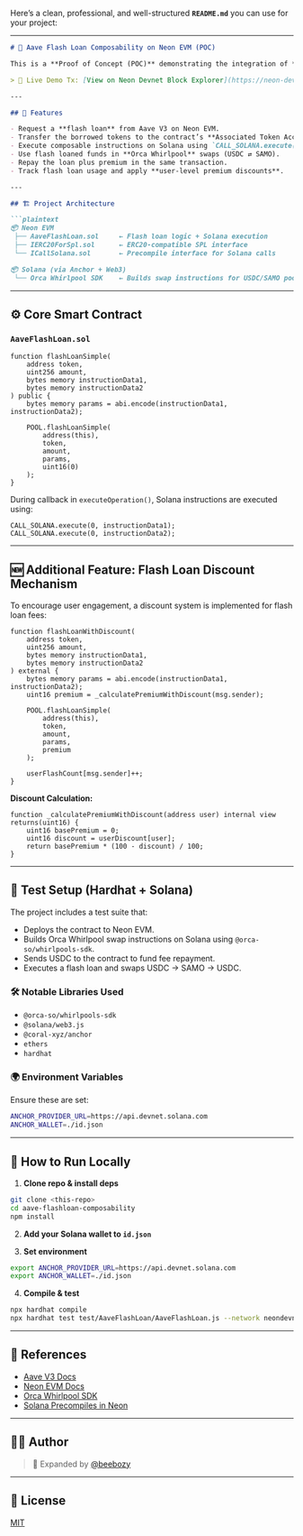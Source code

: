 Here’s a clean, professional, and well-structured **`README.md`** you can use for your project:

---

````markdown
# 💸 Aave Flash Loan Composability on Neon EVM (POC)

This is a **Proof of Concept (POC)** demonstrating the integration of **Aave V3 Flash Loans** on the **Neon EVM** with **composable instructions executed on Solana**, such as Orca swaps. The key idea is to use borrowed funds from Aave within the same transaction to interact with Solana-based DeFi protocols via Neon’s `ICallSolana` precompile.

> 🧪 Live Demo Tx: [View on Neon Devnet Block Explorer](https://neon-devnet.blockscout.com/tx/0xd92dfe6810b9af5bb68da601c7651ebeb5cb802cdb89a03e26b37d70635f9896)

---

## 📌 Features

- Request a **flash loan** from Aave V3 on Neon EVM.
- Transfer the borrowed tokens to the contract’s **Associated Token Account (ATA)** on Solana.
- Execute composable instructions on Solana using `CALL_SOLANA.execute(...)`.
- Use flash loaned funds in **Orca Whirlpool** swaps (USDC ⇄ SAMO).
- Repay the loan plus premium in the same transaction.
- Track flash loan usage and apply **user-level premium discounts**.

---

## 🏗️ Project Architecture

```plaintext
📦 Neon EVM
 ├── AaveFlashLoan.sol     ← Flash loan logic + Solana execution
 ├── IERC20ForSpl.sol      ← ERC20-compatible SPL interface
 └── ICallSolana.sol       ← Precompile interface for Solana calls

📦 Solana (via Anchor + Web3)
 └── Orca Whirlpool SDK    ← Builds swap instructions for USDC/SAMO pools
````

---

## ⚙️ Core Smart Contract

### `AaveFlashLoan.sol`

```solidity
function flashLoanSimple(
    address token,
    uint256 amount,
    bytes memory instructionData1,
    bytes memory instructionData2
) public {
    bytes memory params = abi.encode(instructionData1, instructionData2);

    POOL.flashLoanSimple(
        address(this),
        token,
        amount,
        params,
        uint16(0)
    );
}
```

During callback in `executeOperation()`, Solana instructions are executed using:

```solidity
CALL_SOLANA.execute(0, instructionData1);
CALL_SOLANA.execute(0, instructionData2);
```

---

## 🆕 Additional Feature: Flash Loan Discount Mechanism

To encourage user engagement, a discount system is implemented for flash loan fees:

```solidity
function flashLoanWithDiscount(
    address token,
    uint256 amount,
    bytes memory instructionData1,
    bytes memory instructionData2
) external {
    bytes memory params = abi.encode(instructionData1, instructionData2);
    uint16 premium = _calculatePremiumWithDiscount(msg.sender);
    
    POOL.flashLoanSimple(
        address(this),
        token,
        amount,
        params,
        premium
    );

    userFlashCount[msg.sender]++;
}
```

**Discount Calculation:**

```solidity
function _calculatePremiumWithDiscount(address user) internal view returns(uint16) {
    uint16 basePremium = 0;
    uint16 discount = userDiscount[user];
    return basePremium * (100 - discount) / 100;
}
```

---

## 🧪 Test Setup (Hardhat + Solana)

The project includes a test suite that:

* Deploys the contract to Neon EVM.
* Builds Orca Whirlpool swap instructions on Solana using `@orca-so/whirlpools-sdk`.
* Sends USDC to the contract to fund fee repayment.
* Executes a flash loan and swaps USDC → SAMO → USDC.

### 🛠 Notable Libraries Used

* `@orca-so/whirlpools-sdk`
* `@solana/web3.js`
* `@coral-xyz/anchor`
* `ethers`
* `hardhat`

### 🌍 Environment Variables

Ensure these are set:

```bash
ANCHOR_PROVIDER_URL=https://api.devnet.solana.com
ANCHOR_WALLET=./id.json
```

---

## 🚀 How to Run Locally

1. **Clone repo & install deps**

```bash
git clone <this-repo>
cd aave-flashloan-composability
npm install
```

2. **Add your Solana wallet to `id.json`**

3. **Set environment**

```bash
export ANCHOR_PROVIDER_URL=https://api.devnet.solana.com
export ANCHOR_WALLET=./id.json
```

4. **Compile & test**

```bash
npx hardhat compile
npx hardhat test test/AaveFlashLoan/AaveFlashLoan.js --network neondevnet
```

---

## 🔗 References

* [Aave V3 Docs](https://docs.aave.com/)
* [Neon EVM Docs](https://docs.neonfoundation.io/)
* [Orca Whirlpool SDK](https://github.com/orca-so/whirlpools)
* [Solana Precompiles in Neon](https://neonlabs.org/docs)

---

## 👨‍💻 Author

> 🧠  Expanded by [@beebozy](https://github.com/beebozy)

---

## 📝 License

[MIT](./LICENSE)

```


```
